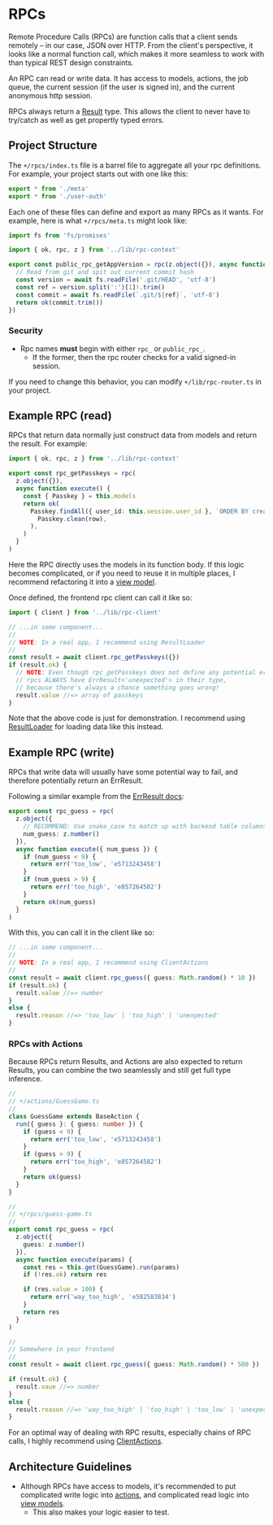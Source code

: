# RPCs

Remote Procedure Calls (RPCs) are function calls that a client sends remotely – in our case, JSON over HTTP. From the client's perspective, it looks like a normal function call, which makes it more seamless to work with than typical REST design constraints.

An RPC can read or write data. It has access to models, actions, the job queue, the current session (if the user is signed in), and the current anonymous http session.

RPCs always return a [Result](../result.md) type. This allows the client to never have to try/catch as well as get propertly typed errors.
## Project Structure

The `+/rpcs/index.ts` file is a barrel file to aggregate all your rpc definitions. For example, your project starts out with one like this:

```ts
export * from './meta'
export * from './user-auth'
```

Each one of these files can define and export as many RPCs as it wants. For example, here is what `+/rpcs/meta.ts` might look like:

```ts
import fs from 'fs/promises'

import { ok, rpc, z } from '../lib/rpc-context'

export const public_rpc_getAppVersion = rpc(z.object({}), async function execute() {
  // Read from git and spit out current commit hash
  const version = await fs.readFile('.git/HEAD', 'utf-8')
  const ref = version.split(':')[1]!.trim()
  const commit = await fs.readFile(`.git/${ref}`, 'utf-8')
  return ok(commit.trim())
})
```

### Security

- Rpc names **must** begin with either `rpc_` or `public_rpc_`.
  - If the former, then the rpc router checks for a valid signed-in session.

If you need to change this behavior, you can modify `+/lib/rpc-router.ts` in your project.

## Example RPC (read)

RPCs that return data normally just construct data from models and return the result. For example:

```ts
import { ok, rpc, z } from '../lib/rpc-context'

export const rpc_getPasskeys = rpc(
  z.object({}),
  async function execute() {
    const { Passkey } = this.models
    return ok(
      Passkey.findAll({ user_id: this.session.user_id }, `ORDER BY created_at ASC`).map((row) =>
        Passkey.clean(row),
      ),
    )
  }
)
```

Here the RPC directly uses the models in its function body. If this logic becomes complicated, or if you need to reuse it in multiple places, I recommend refactoring it into a [view model](./view-models.md).

Once defined, the frontend rpc client can call it like so:

```ts
import { client } from '../lib/rpc-client'

// ...in some component...
//
// NOTE: In a real app, I recommend using ResultLoader
//
const result = await client.rpc_getPasskeys({})
if (result.ok) {
  // NOTE: Even though rpc_getPasskeys does not define any potential errors,
  // rpcs ALWAYS have ErrResult<'unexpected'> in their type,
  // because there's always a chance something goes wrong!
  result.value //=> array of passkeys
}
```

Note that the above code is just for demonstration. I recommend using [ResultLoader](../frontend/data-loaders.md) for loading data like this instead.

## Example RPC (write)

RPCs that write data will usually have some potential way to fail, and therefore potentially return an ErrResult.

Following a similar example from the [ErrResult docs](../result.md#error-values):

```ts
export const rpc_guess = rpc(
  z.object({
    // RECOMMEND: Use snake_case to match up with backend table columns easier
    num_guess: z.number()
  }),
  async function execute({ num_guess }) {
    if (num_guess < 9) {
      return err('too_low', 'e5713243458')
    }
    if (num_guess > 9) {
      return err('too_high', 'e857264582')
    }
    return ok(num_guess)
  }
)
```

With this, you can call it in the client like so:

```ts
// ...in some component...
//
// NOTE: In a real app, I recommend using ClientActions
//
const result = await client.rpc_guess({ guess: Math.random() * 10 })
if (result.ok) {
  result.value //=> number
}
else {
  result.reason //=> 'too_low' | 'too_high' | 'unexpected'
}
```

### RPCs with Actions

Because RPCs return Results, and Actions are also expected to return Results, you can combine the two seamlessly and still get full type inference.

```ts
//
// +/actions/GuessGame.ts
//
class GuessGame extends BaseAction {
  run({ guess }: { guess: number }) {
    if (guess < 9) {
      return err('too_low', 'e5713243458')
    }
    if (guess > 9) {
      return err('too_high', 'e857264582')
    }
    return ok(guess)
  }
}

//
// +/rpcs/guess-game.ts
//
export const rpc_guess = rpc(
  z.object({
    guess: z.number()
  }),
  async function execute(params) {
    const res = this.get(GuessGame).run(params)
    if (!res.ok) return res

    if (res.value > 100) {
      return err('way_too_high', 'e582583834')
    }
    return res
  }
)

//
// Somewhere in your frontend
//
const result = await client.rpc_guess({ guess: Math.random() * 500 })

if (result.ok) {
  result.vaue //=> number
}
else {
  result.reason //=> 'way_too_high' | 'too_high' | 'too_low' | 'unexpected'
}
```

For an optimal way of dealing with RPC results, especially chains of RPC calls, I highly recommend using [ClientActions](../frontend/client-actions.md).

## Architecture Guidelines

- Although RPCs have access to models, it's recommended to put complicated write logic into [actions](./actions.md), and complicated read logic into [view models](./view-models.md).
  - This also makes your logic easier to test.
